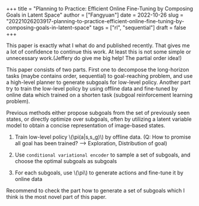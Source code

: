 +++
title = "Planning to Practice: Efficient Online Fine-Tuning by Composing Goals in Latent Space"
author = ["Fangyuan"]
date = 2022-10-26
slug = "20221026203917-planning-to-practice-efficient-online-fine-tuning-by-composing-goals-in-latent-space"
tags = ["rl", "sequential"]
draft = false
+++

This paper is exactly what I what do and published recently. That gives me a lot of confidence to continue this work. At least this is not some simple or unnecessary work.(Jeffery do give me big help! The partial order idea!)

This paper consists of two parts. First one to decompose the long-horizon tasks (maybe contains order, sequential) to goal-reaching problem, and use a high-level planner to generate subgoals for low-level policy. Another part try to train the low-level policy by using offline data and fine-tuned by online data which trained on a shorten task (subgoal reinforcement learning problem).

Previous methods either propose subgoals from the set of previously seen states, or directly optimize over subgoals, often by utilizing a latent variable model to obtain a concise representation of image-based states.

1.  Train low-level policy \\(\pi(a|s,s\_g)\\) by offline data. (Q: How to promise all goal has been trained? --&gt; Exploration, Distribution of goal)

2.  Use `conditional variational encoder` to sample a set of subgoals, and choose the optimal subgoals as subgoals

3.  For each subgoals, use \\(\pi\\) to generate actions and fine-tune it by online data

Recommend to check the part how to generate a set of subgoals which I think is the most novel part of this paper.
